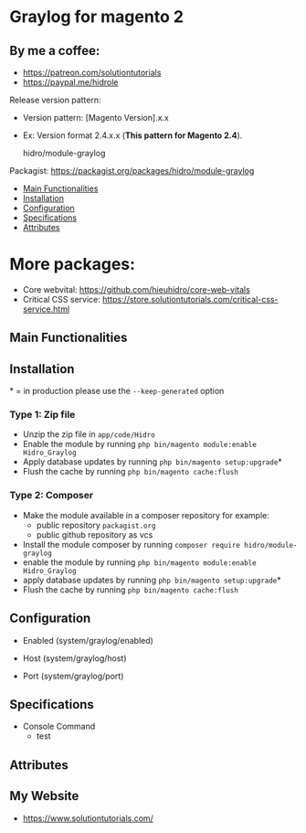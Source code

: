 # Graylog for magento 2 

## By me a coffee:
- https://patreon.com/solutiontutorials
- https://paypal.me/hidrole 

Release version pattern:
- Version pattern: [Magento Version].x.x
- Ex: Version format 2.4.x.x (**This pattern for Magento 2.4**).


    hidro/module-graylog
    
 Packagist: https://packagist.org/packages/hidro/module-graylog

 - [Main Functionalities](#markdown-header-main-functionalities)
 - [Installation](#markdown-header-installation)
 - [Configuration](#markdown-header-configuration)
 - [Specifications](#markdown-header-specifications)
 - [Attributes](#markdown-header-attributes)


# More packages: 
- Core webvital: https://github.com/hieuhidro/core-web-vitals
- Critical CSS service: https://store.solutiontutorials.com/critical-css-service.html


## Main Functionalities


## Installation
\* = in production please use the `--keep-generated` option

### Type 1: Zip file

 - Unzip the zip file in `app/code/Hidro`
 - Enable the module by running `php bin/magento module:enable Hidro_Graylog`
 - Apply database updates by running `php bin/magento setup:upgrade`\*
 - Flush the cache by running `php bin/magento cache:flush`

### Type 2: Composer

 - Make the module available in a composer repository for example:
    - public repository `packagist.org`
    - public github repository as vcs
 - Install the module composer by running `composer require hidro/module-graylog`
 - enable the module by running `php bin/magento module:enable Hidro_Graylog`
 - apply database updates by running `php bin/magento setup:upgrade`\*
 - Flush the cache by running `php bin/magento cache:flush`


## Configuration

 - Enabled (system/graylog/enabled)

 - Host (system/graylog/host)

 - Port (system/graylog/port)


## Specifications

 - Console Command
	- test

## Attributes

## My Website
 - https://www.solutiontutorials.com/
